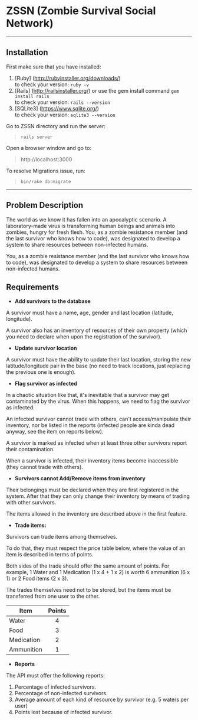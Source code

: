 # ZSSN (Zombie Survival Social Network)

-----------

## Installation 

First make sure that you have installed: 

1.  [Ruby] (http://rubyinstaller.org/downloads/) <br> to check your version:  `ruby -v` 
2.  [Rails] (http://railsinstaller.org/) or use the gem install command `gem install rails` <br> to check your version: `rails --version`
3.  [SQLite3] (https://www.sqlite.org/) <br> to check your version:  `sqlite3 --version` 

Go to ZSSN directory and run the server: 
> `rails server`

Open a browser window and go to:
> http://localhost:3000

To resolve Migrations issue, run: 
> `bin/rake db:migrate`

-----------

## Problem Description

The world as we know it has fallen into an apocalyptic scenario. A laboratory-made virus is transforming human beings and animals into zombies, hungry for fresh flesh. You, as a zombie resistance member (and the last survivor who knows how to code), was designated to develop a system to share resources between non-infected humans.

You, as a zombie resistance member (and the last survivor who knows how to code), was designated to develop a system to share resources between non-infected humans.

## Requirements

- **Add survivors to the database**

A survivor must have a name, age, gender and last location (latitude, longitude).

A survivor also has an inventory of resources of their own property (which you need to declare when upon the registration of the survivor).

- **Update survivor location**

A survivor must have the ability to update their last location, storing the new latitude/longitude pair in the base (no need to track locations, just replacing the previous one is enough).

- **Flag survivor as infected**

In a chaotic situation like that, it's inevitable that a survivor may get contaminated by the virus. When this happens, we need to flag the survivor as infected.

An infected survivor cannot trade with others, can't access/manipulate their inventory, nor be listed in the reports (infected people are kinda dead anyway, see the item on reports below).

A survivor is marked as infected when at least three other survivors report their contamination.

When a survivor is infected, their inventory items become inaccessible (they cannot trade with others).

- **Survivors cannot Add/Remove items from inventory**

Their belongings must be declared when they are first registered in the system. After that they can only change their inventory by means of trading with other survivors.

The items allowed in the inventory are described above in the first feature.

- **Trade items:**

Survivors can trade items among themselves.

To do that, they must respect the price table below, where the value of an item is described in terms of points.

Both sides of the trade should offer the same amount of points. For example, 1 Water and 1 Medication (1 x 4 + 1 x 2) is worth 6 ammunition (6 x 1) or 2 Food items (2 x 3).

The trades themselves need not to be stored, but the items must be transferred from one user to the other.

| Item        | Points           | 
| ------------- |:-------------:| 
| Water      | 4 | 
| Food      | 3      | 
|Medication | 2       | 
| Ammunition | 1      | 

- **Reports**

The API must offer the following reports:

1. Percentage of infected survivors.
2. Percentage of non-infected survivors.
3. Average amount of each kind of resource by survivor (e.g. 5 waters per user)
4. Points lost because of infected survivor.

